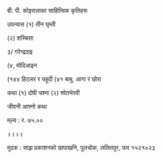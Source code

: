 बी. पी. कोइरालाका साहित्यिक कृतिहरू 

उपन्यास (१) तीन घृम्ती 

(२) शस्बिसा 

३/ गरेन्द्रदाइ 

(४, मोदिआइन 

(१४४ हिटलर र यहूदी (४१ बाबु. आगा र छोरा 

कथा (१) दोषी चश्मा (२) श्वेतभेरवी 

जीवनी आफ्नो कथा 

म्‌ल्य : र. ७५.०० 

॥॥॥॥ 

 

मुदक : साझ प्रकाशनको छापाखनि, पुलचोक, ललितपुर, फव १५२१०२३ 